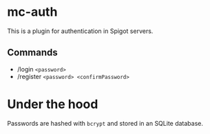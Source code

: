 # mc-auth
This is a plugin for authentication in Spigot servers.

## Commands
- /login `<password>`
- /register `<password> <confirmPassword>`

# Under the hood
Passwords are hashed with `bcrypt` and stored in an SQLite database.
